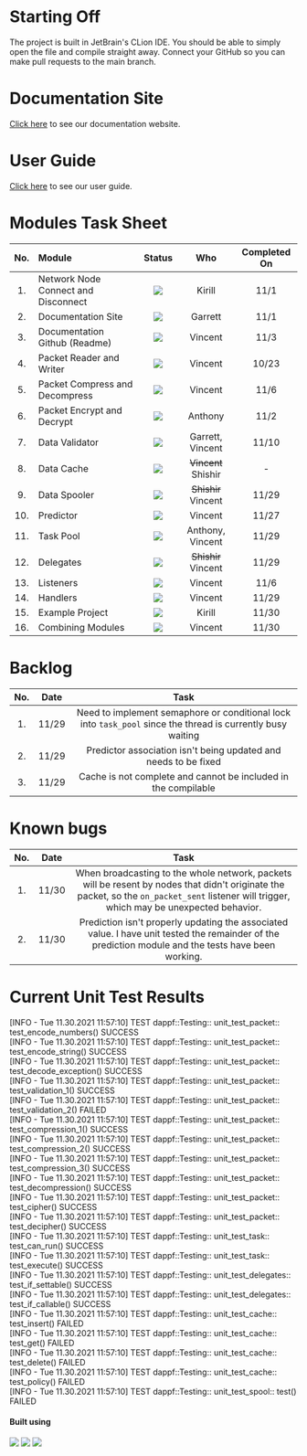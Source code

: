 # Starting Off
The project is built in JetBrain's CLion IDE. You should be able to simply open the file and compile straight away. Connect your GitHub so you can make pull requests to the main branch.

# Documentation Site

[Click here](https://garrettleising.github.io/DAPPF.github.io/#/) to see our documentation website.

# User Guide

[Click here](https://github.com/zydee3/DAPPF/blob/master/USER_GUIDE.md) to see our user guide.

# Modules Task Sheet

| No.  | Module                                      |    Status     |               Who                | Completed On |
| :--: | :------------------------------------------ | :-----------: | :------------------------------: | :----------: |
| 1.   | Network Node Connect and Disconnect         |![][completed] |             Kirill               |    11/1      |
| 2.   | Documentation Site                          |![][completed] |             Garrett              |    11/1      |
| 3.   | Documentation Github (Readme)               |![][completed] |             Vincent              |    11/3      |
| 4.   | Packet Reader and Writer                    |![][completed] |             Vincent              |    10/23     |
| 5.   | Packet Compress and Decompress              |![][completed] |             Vincent              |    11/6      |
| 6.   | Packet Encrypt and Decrypt                  |![][completed] |             Anthony              |    11/2      |
| 7.   | Data Validator                              |![][completed] |         Garrett, Vincent         |    11/10     |
| 8.   | Data Cache                                  |![][incomplete]| <strike>Vincent</strike> Shishir |      -       |
| 9.   | Data Spooler                                |![][completed] | <strike>Shishir</strike> Vincent |    11/29     |
| 10.  | Predictor                                   |![][completed] |             Vincent              |    11/27     |
| 11.  | Task Pool                                   |![][completed] |         Anthony, Vincent         |    11/29     |
| 12.  | Delegates                                   |![][completed] | <strike>Shishir</strike> Vincent |    11/29     |
| 13.  | Listeners                                   |![][completed] |             Vincent              |    11/6      |
| 14.  | Handlers                                    |![][completed] |             Vincent              |    11/29     | 
| 15.  | Example Project                             |![][completed] |             Kirill               |    11/30     |
| 16.  | Combining Modules                           |![][completed] |             Vincent              |    11/30     |

# Backlog
| No.  | Date  |                 Task                  | 
| :--: | :----:|:------------------------------------: |
| 1.   | 11/29 | Need to implement semaphore or conditional lock into `task_pool` since the thread is currently busy waiting | 
| 2.   | 11/29 | Predictor association isn't being updated and needs to be fixed | 
| 3.   | 11/29 | Cache is not complete and cannot be included in the compilable |

# Known bugs
| No.  | Date  |                 Task                  | 
| :--: | :----:|:------------------------------------: |
| 1.   | 11/30 | When broadcasting to the whole network, packets will be resent by nodes that didn't originate the packet, so the `on_packet_sent` listener will trigger, which may be unexpected behavior. |
| 2.   | 11/30 | Prediction isn't properly updating the associated value. I have unit tested the remainder of the prediction module and the tests have been working. |

# Current Unit Test Results 
[INFO - Tue 11.30.2021 11:57:10] TEST dappf::Testing::  unit_test_packet::    test_encode_numbers()       SUCCESS <br />
[INFO - Tue 11.30.2021 11:57:10] TEST dappf::Testing::  unit_test_packet::     test_encode_string()       SUCCESS<br />
[INFO - Tue 11.30.2021 11:57:10] TEST dappf::Testing::  unit_test_packet::  test_decode_exception()       SUCCESS<br />
[INFO - Tue 11.30.2021 11:57:10] TEST dappf::Testing::  unit_test_packet::      test_validation_1()       SUCCESS<br />
[INFO - Tue 11.30.2021 11:57:10] TEST dappf::Testing::  unit_test_packet::      test_validation_2()       FAILED<br />
[INFO - Tue 11.30.2021 11:57:10] TEST dappf::Testing::  unit_test_packet::     test_compression_1()       SUCCESS<br />
[INFO - Tue 11.30.2021 11:57:10] TEST dappf::Testing::  unit_test_packet::     test_compression_2()       SUCCESS<br />
[INFO - Tue 11.30.2021 11:57:10] TEST dappf::Testing::  unit_test_packet::     test_compression_3()       SUCCESS<br />
[INFO - Tue 11.30.2021 11:57:10] TEST dappf::Testing::  unit_test_packet::     test_decompression()       SUCCESS<br />
[INFO - Tue 11.30.2021 11:57:10] TEST dappf::Testing::  unit_test_packet::            test_cipher()       SUCCESS<br />
[INFO - Tue 11.30.2021 11:57:10] TEST dappf::Testing::  unit_test_packet::          test_decipher()       SUCCESS<br />
[INFO - Tue 11.30.2021 11:57:10] TEST dappf::Testing::  unit_test_task::             test_can_run()       SUCCESS<br />
[INFO - Tue 11.30.2021 11:57:10] TEST dappf::Testing::  unit_test_task::             test_execute()       SUCCESS<br />
[INFO - Tue 11.30.2021 11:57:10] TEST dappf::Testing::  unit_test_delegates::    test_if_settable()       SUCCESS<br />
[INFO - Tue 11.30.2021 11:57:10] TEST dappf::Testing::  unit_test_delegates::    test_if_callable()       SUCCESS<br />
[INFO - Tue 11.30.2021 11:57:10] TEST dappf::Testing::  unit_test_cache::             test_insert()       FAILED<br />
[INFO - Tue 11.30.2021 11:57:10] TEST dappf::Testing::  unit_test_cache::                test_get()       FAILED<br />
[INFO - Tue 11.30.2021 11:57:10] TEST dappf::Testing::  unit_test_cache::             test_delete()       FAILED<br />
[INFO - Tue 11.30.2021 11:57:10] TEST dappf::Testing::  unit_test_cache::             test_policy()       FAILED<br />
[INFO - Tue 11.30.2021 11:57:10] TEST dappf::Testing::  unit_test_spool::                    test()       FAILED<br />

#### Built using
[![](https://img.shields.io/badge/C++-92.2%25-informational?style=flat&logo=C%2B%2B&logoColor=white&color=blue)](https://www.cplusplus.com/)
[![](https://img.shields.io/badge/Python-1.8%25-informational?style=flat&logo=Python&logoColor=white&color=yellow)](https://www.python.org/)
[![](https://img.shields.io/badge/HTML-0.8%25-informational?style=flat&logo=HTML5&logoColor=white&color=orange)](https://www.w3schools.com/html/)

<!-- Status -->
[completed]: https://img.shields.io/badge/Completed-informational?style=flat&logoColor=white&color=sucess
[wip]: https://img.shields.io/badge/In%20Progress-informational?style=flat&logoColor=white&color=yellow
[incomplete]: https://img.shields.io/badge/Incomplete-informational?style=flat&logoColor=white&color=critical
[deprecated]: https://img.shields.io/badge/Deprecated-informational?style=flat&logoColor=white&color=inactive

<!-- Packet Stuff -->
[reader]: https://img.shields.io/badge/Packet-Reader-informational?style=flat&logoColor=white&color=00cc66
[writer]: https://img.shields.io/badge/Packet-Writer-informational?style=flat&logoColor=white&color=ff4d4d
[encryption]: https://img.shields.io/badge/Packet-Encryption-informational?style=flat&logoColor=white&color=blue
[validation]: https://img.shields.io/badge/Packet-Validation-informational?style=flat&logoColor=white&color=success
[compression]: https://img.shields.io/badge/Packet-Compression-informational?style=flat&logoColor=white&color=yellow

<!-- Links -->
[packet_reader.h]: https://github.com/zydee3/DAPPF/blob/master/framework/data/packet/packet_reader.h
[packet_writer.h]: https://github.com/zydee3/DAPPF/blob/master/framework/data/packet/packet_writer.h
[on_connection_request.h]: https://github.com/zydee3/DAPPF/blob/master/framework/meta/event_listeners/on_connection_request.h
[on_connection_established.h]: https://github.com/zydee3/DAPPF/blob/master/framework/meta/event_listeners/on_connection_established.h
[on_connection_dropped.h]: https://github.com/zydee3/DAPPF/blob/master/framework/meta/event_listeners/on_connection_dropped.h
[on_packet_received.h]: https://github.com/zydee3/DAPPF/blob/master/framework/meta/event_listeners/on_packet_received.h
[on_packet_sent.h]: https://github.com/zydee3/DAPPF/blob/master/framework/meta/event_listeners/on_packet_sent.h
[example_usage_packet_reader.cpp]: https://github.com/zydee3/DAPPF/blob/master/examples/example_usage_packet_reader.cpp
[example_usage_packet_writer.cpp]: https://github.com/zydee3/DAPPF/blob/master/examples/example_usage_packet_writer.cpp
[/data/]: https://github.com/zydee3/DAPPF/blob/master/framework/data
[/meta/]: https://github.com/zydee3/DAPPF/blob/master/framework/meta
[/net/]: https://github.com/zydee3/DAPPF/blob/master/framework/net
[/security/]: https://github.com/zydee3/DAPPF/blob/master/framework/security
[packet_cipher.h]: https://github.com/zydee3/DAPPF/blob/master/framework/data/packet/packet_cipher.h
[packet_validation.h]: https://github.com/zydee3/DAPPF/blob/master/framework/data/packet/packet_validation.h
[packet_compression.h]: https://github.com/zydee3/DAPPF/blob/master/framework/data/packet/packet_compression.h
